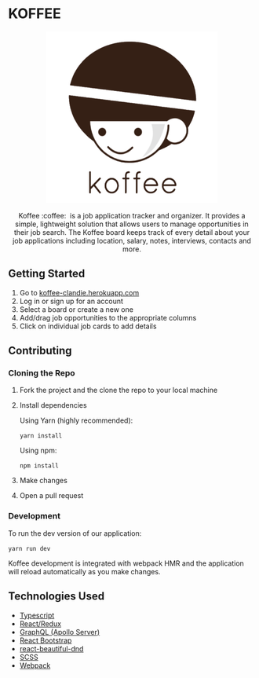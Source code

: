 # KOFFEE
<p align="center">
<img width="350" height="350"src="https://github.com/clandie/clandie/blob/master/client/assets/full-logo.png">
</p>

<p align="center">
Koffee :coffee: &nbsp;is a job application tracker and organizer. It provides a simple, lightweight solution that allows users to manage opportunities in their job search. The Koffee board keeps track of every detail about your job applications including location, salary, notes, interviews, contacts and more.
</p>

## Getting Started

1. Go to [koffee-clandie.herokuapp.com](https://koffee-clandie.herokuapp.com/)
2. Log in or sign up for an account
3. Select a board or create a new one
4. Add/drag job opportunities to the appropriate columns
5. Click on individual job cards to add details


## Contributing

### Cloning the Repo
1. Fork the project and the clone the repo to your local machine
2. Install dependencies

   Using Yarn (highly recommended):
   ```
   yarn install
   ```

   Using npm:
   ```
   npm install
   ```

3. Make changes
4. Open a pull request

### Development
To run the dev version of our application:
```
yarn run dev
```
Koffee development is integrated with webpack HMR and the application will reload automatically as you make changes.


## Technologies Used

- [Typescript](https://www.typescriptlang.org/)
- [React/Redux](https://react-redux.js.org/)
- [GraphQL (Apollo Server)](https://www.apollographql.com/docs/)
- [React Bootstrap](https://react-bootstrap.github.io/)
- [react-beautiful-dnd](https://github.com/atlassian/react-beautiful-dnd)
- [SCSS](https://sass-lang.com/)
- [Webpack](https://webpack.js.org/)

